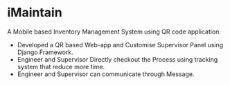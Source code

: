 # iMaintain

A Mobile based Inventory Management System using QR code application.
- Developed a QR based Web-app and Customise Supervisor Panel using Django Framework. 
- Engineer and Supervisor Directly checkout the Process using tracking system that reduce more time.
- Engineer and Supervisor can communicate through Message.
